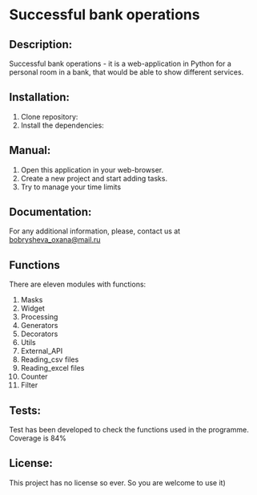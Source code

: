 # Successful bank operations

## Description:
Successful bank operations - it is a web-application in Python for a personal room in a bank, 
that would be able to show different services.

## Installation:
1. Clone repository:
2. Install the dependencies:

## Manual:
1. Open this application in your web-browser.
2. Create a new project and start adding tasks.
3. Try to manage your time limits

## Documentation:
For any additional information, please, contact us at bobrysheva_oxana@mail.ru

## Functions
There are eleven modules with functions:
1. Masks 
2. Widget
3. Processing
4. Generators
5. Decorators
6. Utils
7. External_API
8. Reading_csv files
9. Reading_excel files
10. Counter
11. Filter

## Tests:
Test has been developed to check the functions used in the programme. 
Coverage is 84% 

## License:
This project has no license so ever. So you are welcome to use it)
